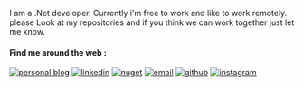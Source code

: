 <!--
**hamed-shirbandi/hamed-shirbandi** is a ✨ _special_ ✨ repository because its `README.md` (this file) appears on your GitHub profile.

Here are some ideas to get you started:

- 🔭 I’m currently working on Paydar Smart City Project
- 🌱 I’m currently learning ...
- 👯 I’m looking to collaborate on ...
- 🤔 I’m looking for help with ...
- 💬 Ask me about ...
- 📫 How to reach me: ...
- 😄 Pronouns: ...
- ⚡ Fun fact: ...
#### Who is Hamed?
-->
I am a .Net developer. Currently i'm free to work and like to work remotely. please Look at my repositories and if you think we can work together just let me know.

#### Find me around the web :

[![personal blog](http://www.codeblock.ir/Content/site/images/blog/Blog.png)](http://www.codeblock.ir)
[![linkedin](http://www.codeblock.ir/Content/site/images/blog/linkedin_ic.png)](https://www.linkedin.com/in/hamed-shirbandi)
[![nuget](http://www.codeblock.ir/Content/site/images/blog/nuget_ic.png)](https://www.nuget.org/profiles/hamed-shirbandi)
[![email](http://www.codeblock.ir/Content/site/images/blog/Gmail-ic.png)](mailto:hamed.shirbandi@gmail.com)
[![github](http://www.codeblock.ir/Content/site/images/blog/github_ic.jpg)](https://github.com/hamed-shirbandi)
[![instagram](http://www.codeblock.ir/Content/site/images/blog/instagram.png)](https://www.instagram.com/hamedshirbandi)
